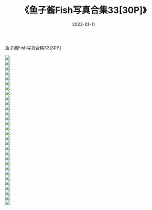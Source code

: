 ﻿---
layout: post
title:  《鱼子酱Fish写真合集33[30P]》
date:   2022-01-11
img: http://img.660000.xyz/Sharelink/性感/2022/鱼子酱Fish写真合集33[30P]/000.jpg
categories: [美女, 清纯, 唯美]
---

鱼子酱Fish写真合集33[30P]

  ![](http://img.660000.xyz/Sharelink/性感/2022/鱼子酱Fish写真合集33[30P]/001.jpg) <br> ![](http://img.660000.xyz/Sharelink/性感/2022/鱼子酱Fish写真合集33[30P]/002.jpg) <br> ![](http://img.660000.xyz/Sharelink/性感/2022/鱼子酱Fish写真合集33[30P]/003.jpg) <br> ![](http://img.660000.xyz/Sharelink/性感/2022/鱼子酱Fish写真合集33[30P]/004.jpg) <br> ![](http://img.660000.xyz/Sharelink/性感/2022/鱼子酱Fish写真合集33[30P]/005.jpg) <br> ![](http://img.660000.xyz/Sharelink/性感/2022/鱼子酱Fish写真合集33[30P]/006.jpg) <br> ![](http://img.660000.xyz/Sharelink/性感/2022/鱼子酱Fish写真合集33[30P]/007.jpg) <br> ![](http://img.660000.xyz/Sharelink/性感/2022/鱼子酱Fish写真合集33[30P]/008.jpg) <br> ![](http://img.660000.xyz/Sharelink/性感/2022/鱼子酱Fish写真合集33[30P]/009.jpg) <br> ![](http://img.660000.xyz/Sharelink/性感/2022/鱼子酱Fish写真合集33[30P]/010.jpg) <br> ![](http://img.660000.xyz/Sharelink/性感/2022/鱼子酱Fish写真合集33[30P]/011.jpg) <br> ![](http://img.660000.xyz/Sharelink/性感/2022/鱼子酱Fish写真合集33[30P]/012.jpg) <br> ![](http://img.660000.xyz/Sharelink/性感/2022/鱼子酱Fish写真合集33[30P]/013.jpg) <br> ![](http://img.660000.xyz/Sharelink/性感/2022/鱼子酱Fish写真合集33[30P]/014.jpg) <br> ![](http://img.660000.xyz/Sharelink/性感/2022/鱼子酱Fish写真合集33[30P]/015.jpg) <br> ![](http://img.660000.xyz/Sharelink/性感/2022/鱼子酱Fish写真合集33[30P]/016.jpg) <br> ![](http://img.660000.xyz/Sharelink/性感/2022/鱼子酱Fish写真合集33[30P]/017.jpg) <br> ![](http://img.660000.xyz/Sharelink/性感/2022/鱼子酱Fish写真合集33[30P]/018.jpg) <br> ![](http://img.660000.xyz/Sharelink/性感/2022/鱼子酱Fish写真合集33[30P]/019.jpg) <br> ![](http://img.660000.xyz/Sharelink/性感/2022/鱼子酱Fish写真合集33[30P]/020.jpg) <br> ![](http://img.660000.xyz/Sharelink/性感/2022/鱼子酱Fish写真合集33[30P]/021.jpg) <br> ![](http://img.660000.xyz/Sharelink/性感/2022/鱼子酱Fish写真合集33[30P]/022.jpg) <br> ![](http://img.660000.xyz/Sharelink/性感/2022/鱼子酱Fish写真合集33[30P]/023.jpg) <br> ![](http://img.660000.xyz/Sharelink/性感/2022/鱼子酱Fish写真合集33[30P]/024.jpg) <br> ![](http://img.660000.xyz/Sharelink/性感/2022/鱼子酱Fish写真合集33[30P]/025.jpg) <br> ![](http://img.660000.xyz/Sharelink/性感/2022/鱼子酱Fish写真合集33[30P]/026.jpg) <br> ![](http://img.660000.xyz/Sharelink/性感/2022/鱼子酱Fish写真合集33[30P]/027.jpg) <br> ![](http://img.660000.xyz/Sharelink/性感/2022/鱼子酱Fish写真合集33[30P]/028.jpg) <br> ![](http://img.660000.xyz/Sharelink/性感/2022/鱼子酱Fish写真合集33[30P]/029.jpg) <br> ![](http://img.660000.xyz/Sharelink/性感/2022/鱼子酱Fish写真合集33[30P]/030.jpg) <br>